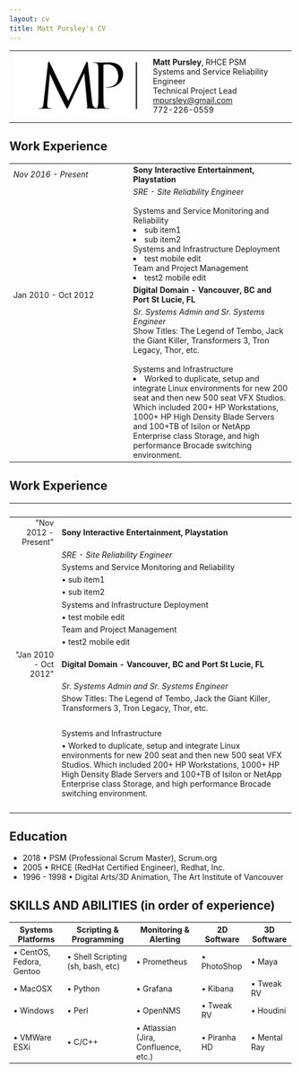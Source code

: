```yaml
---
layout: cv
title: Matt Pursley's CV
---
```


<center><div id="contact_table">
  <table width="800">
  <tr>
    <td align="right">
      <img src="assets/matt pursley resume logo v2 cropped.png" width="300">
    </td>
    <td align="left">
      <b>Matt Pursley</b>, RHCE PSM<br>
      Systems and Service Reliability Engineer<br>
      Technical Project Lead<br>
      <div id="webaddress">
        <i class="fi-mail"></i> 
        <a href="mailto:mpursley@gmail.com">mpursley@gmail.com</a><br>
      </div>
      <div id="webaddress">
        <i class="fi-telephone"></i> 772-226-0559 
      </div> 
    </td>
  </tr>
</table></div>
</center>

## Work Experience

<table width="800">
  <tr>
    <td width="200">
      <i>Nov 2016 - Present</i>
    </td>
    <td>
      <b>Sony Interactive Entertainment, Playstation</b>
    </td>
  </tr>
  <tr>
    <td>
    </td>
    <td>
      <i>SRE - Site Reliability Engineer</i>
      <br><br>
      Systems and Service Monitoring and Reliability
        <li>sub item1</li>
        <li>sub item2</li>
      Systems and Infrastructure Deployment
        <li>test mobile edit</li>
      Team and Project Management 
        <li>test2 mobile edit</li>
    </td>
  </tr>
  <tr>
    <td>
      Jan 2010 - Oct 2012
    </td>
    <td>
      <b>Digital Domain - Vancouver, BC and Port St Lucie, FL</b>
    </td>
  </tr>
  <tr>
    <td>
    </td>
    <td>
      <i>Sr. Systems Admin and Sr. Systems Engineer</i><br>
      Show Titles: The Legend of Tembo, Jack the Giant Killer, Transformers 3, Tron Legacy, Thor, etc.
      <br><br>
      Systems and Infrastructure
      <li> Worked to duplicate, setup and integrate Linux environments for new 200 seat and then new 500 seat VFX Studios.     
           Which included 200+ HP Workstations, 1000+ HP High Density Blade Servers and 100+TB of Isilon or NetApp Enterprise
           class Storage, and high performance Brocade switching environment.</li>
    </td>
  </tr>
</table>
  
## Work Experience
&nbsp;                | &nbsp; 
---------------------:|------------------------------------------------
"Nov 2012 - Present"  | **Sony Interactive Entertainment, Playstation**
&nbsp;                | *SRE - Site Reliability Engineer*
&nbsp;                | Systems and Service Monitoring and Reliability
&nbsp;                | • sub item1
&nbsp;                | • sub item2
&nbsp;                | Systems and Infrastructure Deployment
&nbsp;                | • test mobile edit
&nbsp;                | Team and Project Management
&nbsp;                | • test2 mobile edit
"Jan 2010 - Oct 2012" | <b>Digital Domain - Vancouver, BC and Port St Lucie, FL</b>
&nbsp;                | <i>Sr. Systems Admin and Sr. Systems Engineer</i><br>
&nbsp;                | Show Titles: The Legend of Tembo, Jack the Giant Killer, Transformers 3, Tron Legacy, Thor, etc.
&nbsp;                | 
&nbsp;                | Systems and Infrastructure
&nbsp;                |  • Worked to duplicate, setup and integrate Linux environments for new 200 seat and then new 500 seat VFX Studios. Which included 200+ HP Workstations, 1000+ HP High Density Blade Servers and 100+TB of Isilon or NetApp Enterprise class Storage, and high performance Brocade switching environment.
&nbsp;                | &nbsp;              





## Education

* 2018 • PSM (Professional Scrum Master), Scrum.org
* 2005 • RHCE (RedHat Certified Engineer), Redhat, Inc.
* 1996 - 1998 • Digital Arts/3D Animation, The Art Institute of Vancouver


## SKILLS AND ABILITIES (in order of experience)

Systems Platforms | Scripting & Programming | Monitoring & Alerting | 2D Software | 3D Software
------------------|-------------------------|-----------------------|-------------|------------
• CentOS, Fedora, Gentoo | • Shell Scripting (sh, bash, etc)| • Prometheus | • PhotoShop | • Maya
• MacOSX | • Python | • Grafana | • Kibana | • Tweak RV
• Windows | • Perl | • OpenNMS | • Tweak RV | • Houdini
• VMWare ESXi | • C/C++ | • Atlassian (Jira, Confluence, etc.) | • Piranha HD | • Mental Ray

